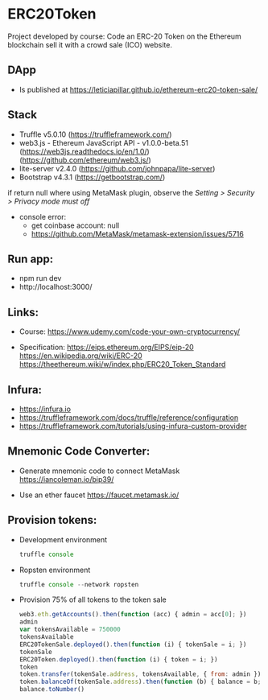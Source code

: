 # ERC20Token

Project developed by course:
Code an ERC-20 Token on the Ethereum blockchain sell it with a crowd sale (ICO) website.


## DApp
  - Is published at https://leticiapillar.github.io/ethereum-erc20-token-sale/


## Stack
  - Truffle v5.0.10 (https://truffleframework.com/)
  - web3.js - Ethereum JavaScript API - v1.0.0-beta.51 (https://web3js.readthedocs.io/en/1.0/) (https://github.com/ethereum/web3.js/)
  - lite-server v2.4.0 (https://github.com/johnpapa/lite-server)
  - Bootstrap v4.3.1 (https://getbootstrap.com/)

if return null where using MetaMask plugin, observe the *Setting > Security > Privacy mode must off*
- console error:
    - get coinbase account:  null
    - https://github.com/MetaMask/metamask-extension/issues/5716


## Run app:
- npm run dev
- http://localhost:3000/


## Links:
  - Course:
    https://www.udemy.com/code-your-own-cryptocurrency/

  - Specification:
    https://eips.ethereum.org/EIPS/eip-20
    https://en.wikipedia.org/wiki/ERC-20
    https://theethereum.wiki/w/index.php/ERC20_Token_Standard


## Infura:
  - https://infura.io
  - https://truffleframework.com/docs/truffle/reference/configuration  
  - https://truffleframework.com/tutorials/using-infura-custom-provider  


## Mnemonic Code Converter:
  - Generate mnemonic code to connect MetaMask
    https://iancoleman.io/bip39/
  
  - Use an ether faucet
    https://faucet.metamask.io/


## Provision tokens:
  - Development environment
    ```javascript
    truffle console 
    ```

  - Ropsten environment
    ```javascript
    truffle console --network ropsten
    ```

  - Provision 75% of all tokens to the token sale
    ```javascript
    web3.eth.getAccounts().then(function (acc) { admin = acc[0]; })
    admin
    var tokensAvailable = 750000
    tokensAvailable
    ERC20TokenSale.deployed().then(function (i) { tokenSale = i; })
    tokenSale
    ERC20Token.deployed().then(function (i) { token = i; })
    token
    token.transfer(tokenSale.address, tokensAvailable, { from: admin })
    token.balanceOf(tokenSale.address).then(function (b) { balance = b; })
    balance.toNumber()
    ```
